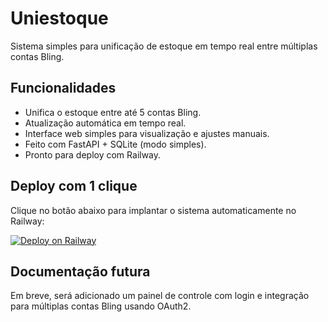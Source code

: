 
# Uniestoque

Sistema simples para unificação de estoque em tempo real entre múltiplas contas Bling.

## Funcionalidades

- Unifica o estoque entre até 5 contas Bling.
- Atualização automática em tempo real.
- Interface web simples para visualização e ajustes manuais.
- Feito com FastAPI + SQLite (modo simples).
- Pronto para deploy com Railway.

## Deploy com 1 clique

Clique no botão abaixo para implantar o sistema automaticamente no Railway:

[![Deploy on Railway](https://railway.app/button.svg)](https://railway.app/new/template?template=https://github.com/Ciuze/Uniestoque-Official)



## Documentação futura

Em breve, será adicionado um painel de controle com login e integração para múltiplas contas Bling usando OAuth2.
